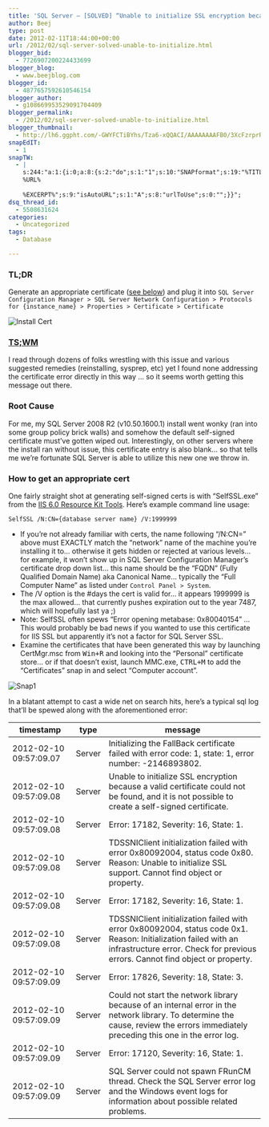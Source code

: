 ```yaml
---
title: 'SQL Server – [SOLVED] “Unable to initialize SSL encryption because a valid certificate could not be found, and it is not possible to create a self-signed certificate."'
author: Beej
type: post
date: 2012-02-11T18:44:00+00:00
url: /2012/02/sql-server-solved-unable-to-initialize.html
blogger_bid:
  - 7726907200224433699
blogger_blog:
  - www.beejblog.com
blogger_id:
  - 4877657592610546154
blogger_author:
  - g108669953529091704409
blogger_permalink:
  - /2012/02/sql-server-solved-unable-to-initialize.html
blogger_thumbnail:
  - http://lh6.ggpht.com/-GWYFCTiBYhs/Tza6-xQQACI/AAAAAAAAFB0/3XcFzrprRBg/Snap3%25255B6%25255D.png?imgmax=800
snapEdIT:
  - 1
snapTW:
  - |
    s:244:"a:1:{i:0;a:8:{s:2:"do";s:1:"1";s:10:"SNAPformat";s:19:"%TITLE% - %EXCERPT%";s:8:"attchImg";s:1:"1";s:9:"isAutoImg";s:1:"A";s:8:"imgToUse";s:0:"";s:9:"msgFormat";s:27:"%TITLE%
    %URL%
    
    %EXCERPT%";s:9:"isAutoURL";s:1:"A";s:8:"urlToUse";s:0:"";}}";
dsq_thread_id:
  - 5508631624
categories:
  - Uncategorized
tags:
  - Database

---
```

### TL;DR

Generate an appropriate certificate ([see below][1]) and plug it into `SQL Server Configuration Manager > SQL Server Network Configuration > Protocols for {instance_name} > Properties > Certificate > Certificate`

![Install Cert][2]

### [TS;WM][3]

I read through dozens of folks wrestling with this issue and various suggested remedies (reinstalling, sysprep, etc) yet I found none addressing the certificate error directly in this way … so it seems worth getting this message out there.

### Root Cause

For me, my SQL Server 2008 R2 (v10.50.1600.1) install went wonky (ran into some group policy brick walls) and somehow the default self-signed certificate must&#8217;ve gotten wiped out. Interestingly, on other servers where the install ran without issue, this certificate entry is also blank… so that tells me we’re fortunate SQL Server is able to utilize this new one we throw in.   
<a name="cert"><i class="fa fa-anchor"></i></a>

### How to get an appropriate cert

One fairly straight shot at generating self-signed certs is with &#8220;SelfSSL.exe&#8221; from the [IIS 6.0 Resource Kit Tools][4]. Here&#8217;s example command line usage:

    SelfSSL /N:CN={database server name} /V:1999999
    

  * If you&#8217;re not already familiar with certs, the name following &#8220;/N:CN=&#8221; above <span class="hl">must EXACTLY match the &#8220;network&#8221; name of the machine you&#8217;re installing it to</span>&#8230; otherwise it gets hidden or rejected at various levels&#8230; for example, it won’t show up in SQL Server Configuration Manager’s certificate drop down list… this name should be the “FQDN” (Fully Qualified Domain Name) aka Canonical Name&#8230; typically the “Full Computer Name” as listed under `Control Panel > System`.
  * The /V option is the #days the cert is valid for&#8230; it appears 1999999 is the max allowed… that currently pushes expiration out to the year 7487, which will hopefully last ya ;)
  * Note: SelfSSL often spews “Error opening metabase: 0x80040154” … This would probably be bad news if you wanted to use this certificate for IIS SSL but apparently it’s not a factor for SQL Server SSL.
  * Examine the certificates that have been generated this way by launching CertMgr.msc from <kbd>Win+R</kbd> and looking into the “Personal” certificate store&#8230; or if that doesn&#8217;t exist, launch MMC.exe, <kbd>CTRL+M</kbd> to add the &#8220;Certificates&#8221; snap in and select “Computer account”.

![Snap1][5]

In a blatant attempt to cast a wide net on search hits, here’s a typical sql log that’ll be spewed along with the aforementioned error:

| timestamp              | type   | message                                                                                                                                                                                           |
| ---------------------- | ------ | ------------------------------------------------------------------------------------------------------------------------------------------------------------------------------------------------- |
| 2012-02-10 09:57:09.07 | Server | Initializing the FallBack certificate failed with error code: 1, state: 1, error number: -2146893802.                                                                                             |
| 2012-02-10 09:57:09.08 | Server | Unable to initialize SSL encryption because a valid certificate could not be found, and it is not possible to create a self-signed certificate.                                                   |
| 2012-02-10 09:57:09.08 | Server | Error: 17182, Severity: 16, State: 1.                                                                                                                                                             |
| 2012-02-10 09:57:09.08 | Server | TDSSNIClient initialization failed with error 0x80092004, status code 0x80. Reason: Unable to initialize SSL support. Cannot find object or property.                                             |
| 2012-02-10 09:57:09.08 | Server | Error: 17182, Severity: 16, State: 1.                                                                                                                                                             |
| 2012-02-10 09:57:09.08 | Server | TDSSNIClient initialization failed with error 0x80092004, status code 0x1. Reason: Initialization failed with an infrastructure error. Check for previous errors. Cannot find object or property. |
| 2012-02-10 09:57:09.09 | Server | Error: 17826, Severity: 18, State: 3.                                                                                                                                                             |
| 2012-02-10 09:57:09.09 | Server | Could not start the network library because of an internal error in the network library. To determine the cause, review the errors immediately preceding this one in the error log.               |
| 2012-02-10 09:57:09.09 | Server | Error: 17120, Severity: 16, State: 1.                                                                                                                                                             |
| 2012-02-10 09:57:09.09 | Server | SQL Server could not spawn FRunCM thread. Check the SQL Server error log and the Windows event logs for information about possible related problems.                                              |

 [1]: #cert
 [2]: //lh6.ggpht.com/-GWYFCTiBYhs/Tza6-xQQACI/AAAAAAAAFB0/3XcFzrprRBg/Snap3%25255B6%25255D.png?imgmax=800 "Snap3"
 [3]: https://twitter.com/thinkglobally/status/783435120145346560
 [4]: http://www.microsoft.com/download/en/confirmation.aspx?id=17275
 [5]: //lh4.ggpht.com/-o7bEJ_P9Hlk/Tza6_lHroPI/AAAAAAAAFCM/kZbUN1QgPbQ/Snap1%25255B13%25255D.png?imgmax=800 "Snap1"
